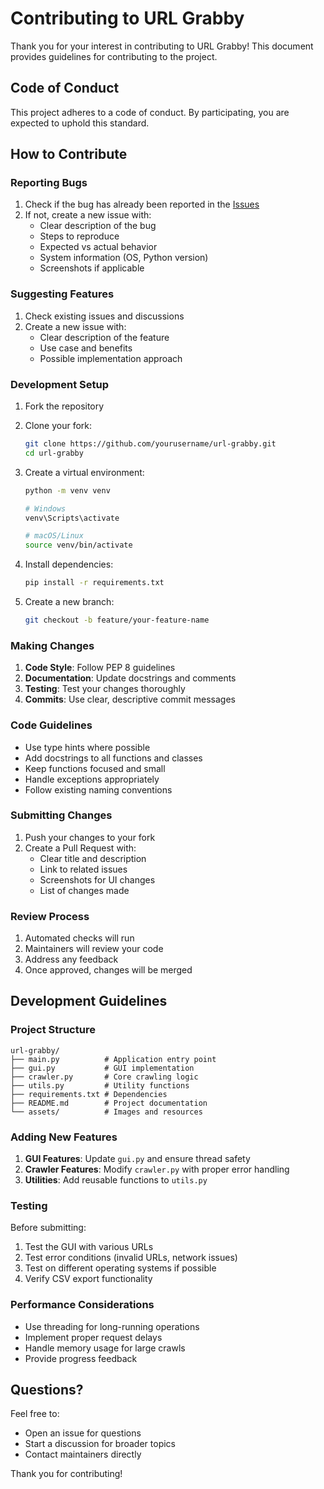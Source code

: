 # Contributing to URL Grabby

Thank you for your interest in contributing to URL Grabby! This document provides guidelines for contributing to the project.

## Code of Conduct

This project adheres to a code of conduct. By participating, you are expected to uphold this standard.

## How to Contribute

### Reporting Bugs

1. Check if the bug has already been reported in the [Issues](https://github.com/yourusername/url-grabby/issues)
2. If not, create a new issue with:
   - Clear description of the bug
   - Steps to reproduce
   - Expected vs actual behavior
   - System information (OS, Python version)
   - Screenshots if applicable

### Suggesting Features

1. Check existing issues and discussions
2. Create a new issue with:
   - Clear description of the feature
   - Use case and benefits
   - Possible implementation approach

### Development Setup

1. Fork the repository
2. Clone your fork:
   ```bash
   git clone https://github.com/yourusername/url-grabby.git
   cd url-grabby
   ```

3. Create a virtual environment:
   ```bash
   python -m venv venv
   
   # Windows
   venv\Scripts\activate
   
   # macOS/Linux
   source venv/bin/activate
   ```

4. Install dependencies:
   ```bash
   pip install -r requirements.txt
   ```

5. Create a new branch:
   ```bash
   git checkout -b feature/your-feature-name
   ```

### Making Changes

1. **Code Style**: Follow PEP 8 guidelines
2. **Documentation**: Update docstrings and comments
3. **Testing**: Test your changes thoroughly
4. **Commits**: Use clear, descriptive commit messages

### Code Guidelines

- Use type hints where possible
- Add docstrings to all functions and classes
- Keep functions focused and small
- Handle exceptions appropriately
- Follow existing naming conventions

### Submitting Changes

1. Push your changes to your fork
2. Create a Pull Request with:
   - Clear title and description
   - Link to related issues
   - Screenshots for UI changes
   - List of changes made

### Review Process

1. Automated checks will run
2. Maintainers will review your code
3. Address any feedback
4. Once approved, changes will be merged

## Development Guidelines

### Project Structure

```
url-grabby/
├── main.py          # Application entry point
├── gui.py           # GUI implementation
├── crawler.py       # Core crawling logic
├── utils.py         # Utility functions
├── requirements.txt # Dependencies
├── README.md        # Project documentation
└── assets/          # Images and resources
```

### Adding New Features

1. **GUI Features**: Update `gui.py` and ensure thread safety
2. **Crawler Features**: Modify `crawler.py` with proper error handling
3. **Utilities**: Add reusable functions to `utils.py`

### Testing

Before submitting:

1. Test the GUI with various URLs
2. Test error conditions (invalid URLs, network issues)
3. Test on different operating systems if possible
4. Verify CSV export functionality

### Performance Considerations

- Use threading for long-running operations
- Implement proper request delays
- Handle memory usage for large crawls
- Provide progress feedback

## Questions?

Feel free to:
- Open an issue for questions
- Start a discussion for broader topics
- Contact maintainers directly

Thank you for contributing!